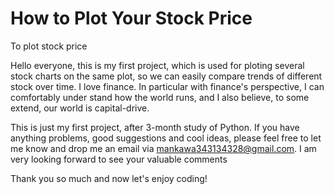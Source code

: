 How to Plot Your Stock Price
=========================

To plot stock price

  Hello everyone, this is my first project, which is used for ploting several stock charts on the same plot, so we can easily compare trends of different stock over time. I love finance. In particular with finance's perspective, I can comfortably under stand how the world runs, and I also believe, to some extend, our world is capital-drive.

  This is just my first project, after 3-month study of Python. If you have anything problems, good suggestions and cool ideas, please feel free to let me know and drop me an email via mankawa343134328@gmail.com. I am very looking forward to see your  valuable comments

Thank you so much and now let's enjoy coding!

```python


```
